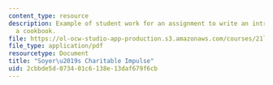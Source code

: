 ```yaml
---
content_type: resource
description: Example of student work for an assignment to write an introduction to
  a cookbook.
file: https://ol-ocw-studio-app-production.s3.amazonaws.com/courses/21l-707-reading-cookbooks-from-the-forme-of-cury-to-the-smitten-kitchen-spring-2017/2cbbde5d073401c6138e13daf679f6cb_MIT21L_707S17_Fourth_Essay.pdf
file_type: application/pdf
resourcetype: Document
title: "Soyer\u2019s Charitable Impulse"
uid: 2cbbde5d-0734-01c6-138e-13daf679f6cb
---
```

